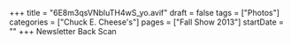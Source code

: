 +++
title = "6E8m3qsVNbluTH4wS_yo.avif"
draft = false
tags = ["Photos"]
categories = ["Chuck E. Cheese's"]
pages = ["Fall Show 2013"]
startDate = ""
+++
Newsletter Back Scan
